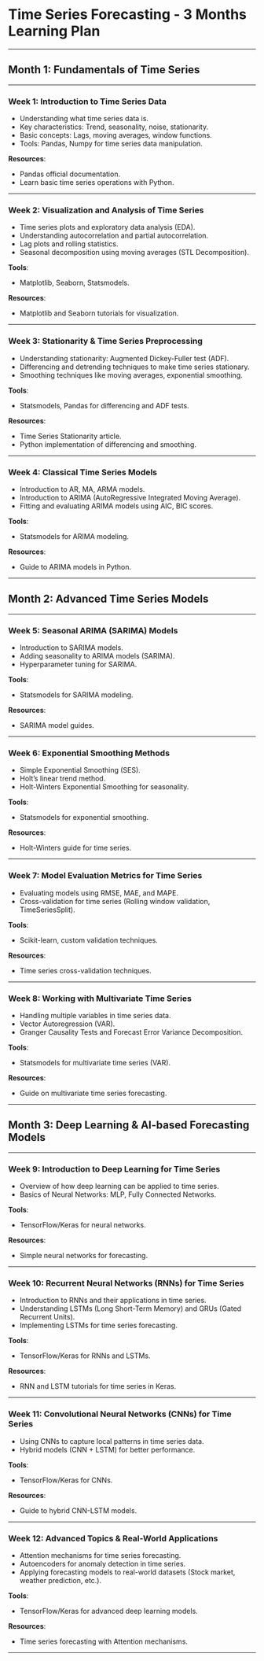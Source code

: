 # Time Series Forecasting - 3 Months Learning Plan

---

## Month 1: Fundamentals of Time Series

---

### Week 1: Introduction to Time Series Data
- Understanding what time series data is.
- Key characteristics: Trend, seasonality, noise, stationarity.
- Basic concepts: Lags, moving averages, window functions.
- Tools: Pandas, Numpy for time series data manipulation.

**Resources**:
- Pandas official documentation.
- Learn basic time series operations with Python.

---

### Week 2: Visualization and Analysis of Time Series
- Time series plots and exploratory data analysis (EDA).
- Understanding autocorrelation and partial autocorrelation.
- Lag plots and rolling statistics.
- Seasonal decomposition using moving averages (STL Decomposition).

**Tools**:
- Matplotlib, Seaborn, Statsmodels.

**Resources**:
- Matplotlib and Seaborn tutorials for visualization.

---

### Week 3: Stationarity & Time Series Preprocessing
- Understanding stationarity: Augmented Dickey-Fuller test (ADF).
- Differencing and detrending techniques to make time series stationary.
- Smoothing techniques like moving averages, exponential smoothing.

**Tools**:
- Statsmodels, Pandas for differencing and ADF tests.

**Resources**:
- Time Series Stationarity article.
- Python implementation of differencing and smoothing.

---

### Week 4: Classical Time Series Models
- Introduction to AR, MA, ARMA models.
- Introduction to ARIMA (AutoRegressive Integrated Moving Average).
- Fitting and evaluating ARIMA models using AIC, BIC scores.

**Tools**:
- Statsmodels for ARIMA modeling.

**Resources**:
- Guide to ARIMA models in Python.

---

## Month 2: Advanced Time Series Models

---

### Week 5: Seasonal ARIMA (SARIMA) Models
- Introduction to SARIMA models.
- Adding seasonality to ARIMA models (SARIMA).
- Hyperparameter tuning for SARIMA.

**Tools**:
- Statsmodels for SARIMA modeling.

**Resources**:
- SARIMA model guides.

---

### Week 6: Exponential Smoothing Methods
- Simple Exponential Smoothing (SES).
- Holt’s linear trend method.
- Holt-Winters Exponential Smoothing for seasonality.

**Tools**:
- Statsmodels for exponential smoothing.

**Resources**:
- Holt-Winters guide for time series.

---

### Week 7: Model Evaluation Metrics for Time Series
- Evaluating models using RMSE, MAE, and MAPE.
- Cross-validation for time series (Rolling window validation, TimeSeriesSplit).

**Tools**:
- Scikit-learn, custom validation techniques.

**Resources**:
- Time series cross-validation techniques.

---

### Week 8: Working with Multivariate Time Series
- Handling multiple variables in time series data.
- Vector Autoregression (VAR).
- Granger Causality Tests and Forecast Error Variance Decomposition.

**Tools**:
- Statsmodels for multivariate time series (VAR).

**Resources**:
- Guide on multivariate time series forecasting.

---

## Month 3: Deep Learning & AI-based Forecasting Models

---

### Week 9: Introduction to Deep Learning for Time Series
- Overview of how deep learning can be applied to time series.
- Basics of Neural Networks: MLP, Fully Connected Networks.

**Tools**:
- TensorFlow/Keras for neural networks.

**Resources**:
- Simple neural networks for forecasting.

---

### Week 10: Recurrent Neural Networks (RNNs) for Time Series
- Introduction to RNNs and their applications in time series.
- Understanding LSTMs (Long Short-Term Memory) and GRUs (Gated Recurrent Units).
- Implementing LSTMs for time series forecasting.

**Tools**:
- TensorFlow/Keras for RNNs and LSTMs.

**Resources**:
- RNN and LSTM tutorials for time series in Keras.

---

### Week 11: Convolutional Neural Networks (CNNs) for Time Series
- Using CNNs to capture local patterns in time series data.
- Hybrid models (CNN + LSTM) for better performance.

**Tools**:
- TensorFlow/Keras for CNNs.

**Resources**:
- Guide to hybrid CNN-LSTM models.

---

### Week 12: Advanced Topics & Real-World Applications
- Attention mechanisms for time series forecasting.
- Autoencoders for anomaly detection in time series.
- Applying forecasting models to real-world datasets (Stock market, weather prediction, etc.).

**Tools**:
- TensorFlow/Keras for advanced deep learning models.

**Resources**:
- Time series forecasting with Attention mechanisms.

---
